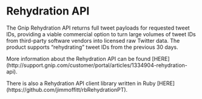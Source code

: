 <h1>Rehydration API</h1>

<p>The Gnip Rehydration API returns full tweet payloads for requested tweet IDs, providing a viable commercial option to turn large volumes of tweet IDs from third-party software vendors into licensed raw Twitter data.  The product supports “rehydrating” tweet IDs from the previous 30 days.</p>

<p>More information about the Rehydration API can be found [HERE] (http://support.gnip.com/customer/portal/articles/1334904-rehydration-api).</p>

<p>There is also a Rehydration API client library written in Ruby [HERE] (https://github.com/jimmoffitt/rbRehydrationPT).</p>
